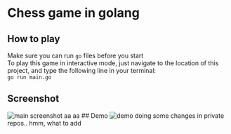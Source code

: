 # Chess game in golang

## How to play
Make sure you can run `go` files before you start  
To play this game in interactive mode, just navigate to the location of this project, and type the following line in your terminal:  
`go run main.go` 

## Screenshot
<img src = "https://github.com/dilyar85/chess/blob/master/screenshots/main-screenshot.png" alt = "main screenshot">
   aa
aa
## Demo 
<img src = "https://github.com/dilyar85/chess/blob/master/screenshots/example.gif" alt = "demo">
doing some changes in private repos..
hmm, what to add
